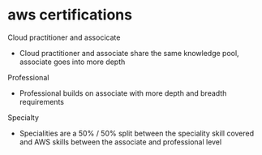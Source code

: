 # aws certifications

Cloud practitioner and associcate

- Cloud practitioner and associate share the same knowledge pool, associate goes into more depth

Professional

- Professional builds on associate with more depth and breadth requirements

Specialty

- Specialities are a 50% / 50% split between the speciality skill covered and AWS skills between the associate and professional level